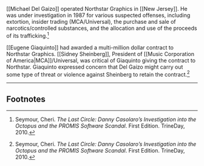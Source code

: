 [[Michael Del Gaizo]] operated Northstar Graphics in [[New Jersey]]. He was under investigation in 1987 for various suspected offenses, including extortion, insider trading (MCA/Universal), the purchase and sale of narcotics/controlled substances, and the allocation and use of the proceeds of its trafficking.[^1]

[[Eugene Giaquinto]] had awarded a multi-million dollar contract to Northstar Graphics. [[Sidney Sheinberg]], President of [[Music Corporation of America|MCA]]/Universal, was critical of Giaquinto giving the contract to Northstar. Giaquinto expressed concern that Del Gaizo might carry out some type of threat or violence against Sheinberg to retain the contract.[^1]

---
## Footnotes

[^1]: Seymour, Cheri. *The Last Circle: Danny Casolaro’s Investigation into the Octopus and the PROMIS Software Scandal*. First Edition. TrineDay, 2010.